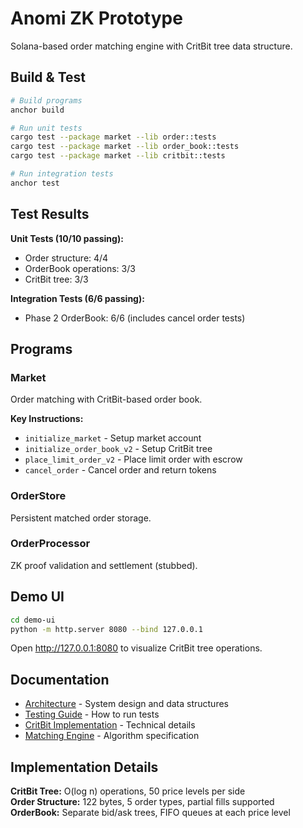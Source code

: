 # Anomi ZK Prototype

Solana-based order matching engine with CritBit tree data structure.

## Build & Test

```bash
# Build programs
anchor build

# Run unit tests
cargo test --package market --lib order::tests
cargo test --package market --lib order_book::tests
cargo test --package market --lib critbit::tests

# Run integration tests
anchor test
```

## Test Results

**Unit Tests (10/10 passing):**
- Order structure: 4/4
- OrderBook operations: 3/3
- CritBit tree: 3/3

**Integration Tests (6/6 passing):**
- Phase 2 OrderBook: 6/6 (includes cancel order tests)

## Programs

### Market
Order matching with CritBit-based order book.

**Key Instructions:**
- `initialize_market` - Setup market account
- `initialize_order_book_v2` - Setup CritBit tree
- `place_limit_order_v2` - Place limit order with escrow
- `cancel_order` - Cancel order and return tokens

### OrderStore
Persistent matched order storage.

### OrderProcessor
ZK proof validation and settlement (stubbed).

## Demo UI

```bash
cd demo-ui
python -m http.server 8080 --bind 127.0.0.1
```

Open http://127.0.0.1:8080 to visualize CritBit tree operations.

## Documentation

- [Architecture](docs/ARCHITECTURE.md) - System design and data structures
- [Testing Guide](docs/TESTING.md) - How to run tests
- [CritBit Implementation](docs/CRITBIT_IMPLEMENTATION.md) - Technical details
- [Matching Engine](docs/MATCHING_ENGINE.md) - Algorithm specification

## Implementation Details

**CritBit Tree:** O(log n) operations, 50 price levels per side  
**Order Structure:** 122 bytes, 5 order types, partial fills supported  
**OrderBook:** Separate bid/ask trees, FIFO queues at each price level
